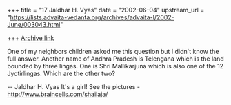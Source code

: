 +++
title = "17 Jaldhar H. Vyas"
date = "2002-06-04"
upstream_url = "https://lists.advaita-vedanta.org/archives/advaita-l/2002-June/003043.html"

+++
[Archive link](https://lists.advaita-vedanta.org/archives/advaita-l/2002-June/003043.html)

One of my neighbors children asked me this question but I didn't know the
full answer.  Another name of Andhra Pradesh is Telengana which is the
land bounded by three lingas.  One is Shri Mallikarjuna which is also one
of the 12 Jyotirlingas.  Which are the other two?

--
Jaldhar H. Vyas <jaldhar at braincells.com>
It's a girl! See the pictures - http://www.braincells.com/shailaja/

